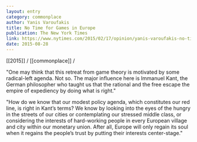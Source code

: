 ```yaml
---
layout: entry
category: commonplace
author: Yanis Varoufakis
title: No Time for Games in Europe
publication: The New York Times
link: https://www.nytimes.com/2015/02/17/opinion/yanis-varoufakis-no-time-for-games-in-europe.html?_r=3&referrer=
date: 2015-08-28
---
```


[[2015]] / [[commonplace]] / 

"One may think that this retreat from game theory is motivated by some radical-left agenda. Not so. The major influence here is Immanuel Kant, the German philosopher who taught us that the rational and the free escape the empire of expediency by doing what is right."
 
 "How do we know that our modest policy agenda, which constitutes our red line, is right in Kant’s terms? We know by looking into the eyes of the hungry in the streets of our cities or contemplating our stressed middle class, or considering the interests of hard-working people in every European village and city within our monetary union. After all, Europe will only regain its soul when it regains the people’s trust by putting their interests center-stage."